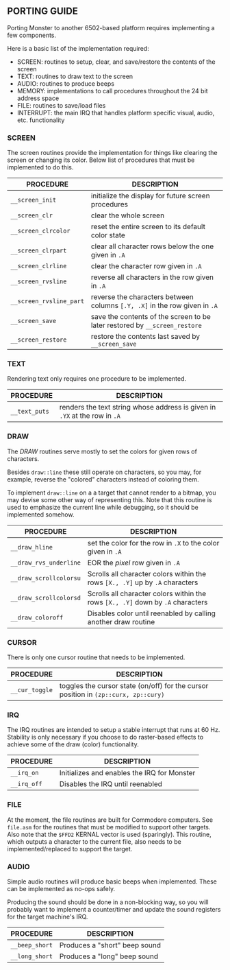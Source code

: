 ## PORTING GUIDE

Porting Monster to another 6502-based platform requires implementing a few components.

Here is a basic list of the implementation required:

 - SCREEN:    routines to setup, clear, and save/restore the contents of the screen
 - TEXT:      routines to draw text to the screen
 - AUDIO:     routines to produce beeps
 - MEMORY:    implementations to call procedures throughout the 24 bit address space
 - FILE:      routines to save/load files
 - INTERRUPT: the main IRQ that handles platform specific visual, audio, etc. functionality

### SCREEN
The screen routines provide the implementation for things like clearing the screen or changing its
color. Below list of procedures that must be implemented to do this.

|  PROCEDURE              | DESCRIPTION
|-------------------------|---------------------------------------------------------------------------------
| `__screen_init`         | initialize the display for future screen procedures
| `__screen_clr`          | clear the whole screen
| `__screen_clrcolor`     | reset the entire screen to its default color state
| `__screen_clrpart`      | clear all character rows below the one given in `.A`
| `__screen_clrline`      | clear the character row given in `.A`
| `__screen_rvsline`      | reverse all characters in the row given in `.A`
| `__screen_rvsline_part` | reverse the characters between columns `[.Y, .X]` in the row given in `.A`
| `__screen_save`         | save the contents of the screen to be later restored by `__screen_restore`
| `__screen_restore`      | restore the contents last saved by `__screen_save`

### TEXT
Rendering text only requires one procedure to be implemented.

|  PROCEDURE              | DESCRIPTION
|-------------------------|---------------------------------------------------------------------------------
| `__text_puts`           | renders the text string whose address is given in `.YX` at the row in `.A`

### DRAW
The _DRAW_ routines serve mostly to set the colors for given rows of characters.

Besides `draw::line` these still operate on characters, so you may, for example, reverse the "colored"
characters instead of coloring them.

To implement `draw::line` on a a target that cannot render to a bitmap, you may devise some other way of
representing this.  Note that this routine is used to emphasize the current line while debugging, so
it should be implemented somehow.

|  PROCEDURE              | DESCRIPTION
|-------------------------|---------------------------------------------------------------------------------
| `__draw_hline`          | set the color for the row in `.X` to the color given in `.A`
| `__draw_rvs_underline`  | EOR the _pixel_ row given in `.A`
| `__draw_scrollcolorsu`  | Scrolls all character colors within the rows `[X., .Y]` up by `.A` characters
| `__draw_scrollcolorsd`  | Scrolls all character colors within the rows `[X., .Y]` down by `.A` characters
| `__draw_coloroff`       | Disables color until reenabled by calling another draw routine

### CURSOR
There is only one cursor routine that needs to be implemented.

|  PROCEDURE              | DESCRIPTION
|-------------------------|--------------------------------------------------------------------------------------
| `__cur_toggle`          | toggles the cursor state (on/off) for the cursor position in `(zp::curx, zp::cury)`

### IRQ
The IRQ routines are intended to setup a stable interrupt that runs at 60 Hz.
Stability is only necessary if you choose to do raster-based effects to achieve some of the draw (color)
functionality.

|  PROCEDURE              | DESCRIPTION
|-------------------------|--------------------------------------------------------------------------------------
| `__irq_on`              | Initializes and enables the IRQ for Monster
| `__irq_off`             | Disables the IRQ until reenabled

### FILE
At the moment, the file routines are built for Commodore computers.
See `file.asm` for the routines that must be modified to support other targets.  Also note that
the `$FFD2` KERNAL vector is used (sparingly).  This routine, which outputs a character to the current
file, also needs to be implemented/replaced to support the target.

### AUDIO
Simple audio routines will produce basic beeps when implemented.  These can be implemented as no-ops safely.

Producing the sound should be done in a non-blocking way, so you will probably want to implement a counter/timer
and update the sound registers for the target machine's IRQ.

|  PROCEDURE              | DESCRIPTION
|-------------------------|---------------------------------------------------------------------------------
| `__beep_short`          | Produces a "short" beep sound
| `__long_short`          | Produces a "long" beep sound

